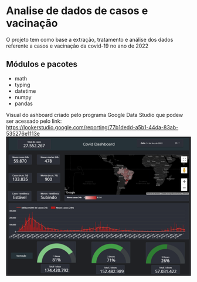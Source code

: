 # Analise de dados de casos e vacinação

O projeto tem como base a extração, tratamento e análise dos dados referente a casos e vacinação da covid-19 no ano de 2022

## Módulos e pacotes

- math
- typing
- datetime
- numpy
- pandas


Visual do ashboard criado pelo programa Google Data Studio que podew ser acessado pelo link: https://lookerstudio.google.com/reporting/77b1dedd-a5b1-44da-83ab-535276e1113e
![alt text](dashboard.png)